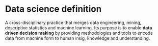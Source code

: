 # Data science definition
A cross-disciplinary practice that merges data engineering, mining, descriptive statistics and machine learning. Its purpose is to enable **data driven decision making** by providing methodologies and tools to encode data from machine form to human insig, knowledge and understanding.  